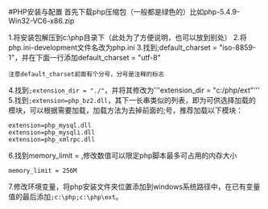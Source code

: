 ﻿#PHP安装与配置
首先下载php压缩包（一般都是绿色的）比如php-5.4.9-Win32-VC6-x86.zip

1.将安装包解压到c:\php目录下（此处为了方便说明，也可以放到别处）
2.将php.ini-development文件名改为php.ini
3.找到;default_charset = "iso-8859-1"，并在下面一行添加default_charset = "utf-8"
```
注意default_charset前面有个分号，分号是注释的标志
```
4.找到```;extension_dir = "./"```，并将其修改为'''extension_dir = "c:/php/ext"'''
5.找到```;extension=php_bz2.dll```，其下一长串类似的列表，即为可供选择加载的模块，可以根据需要加载，加载方法为去掉前面的;号，推荐加载以下模块：
```
extension=php_mysql.dll
extension=php_mysqli.dll
extension=php_xmlrpc.dll
```
6.找到memory_limit = ,修改数值可以限定php脚本最多可占用的内存大小
```
memory_limit = 256M
```
7.修改环境变量，将php安装文件夹位置添加到windows系统路径中，在已有变量值的最后添加```;c:\php;c:\php\ext```。


